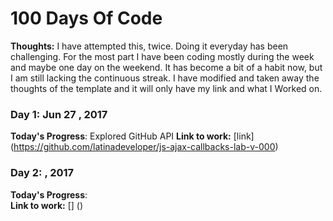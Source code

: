 # 100 Days Of Code
**Thoughts:**   I have attempted this, twice. Doing it everyday has been challenging. For the most part I have been coding mostly during the week and maybe one day on the weekend. It has become a bit of a habit now, but I am still lacking the continuous streak. I have modified and taken away the thoughts of the template and it will only have my link and what I Worked on. 


### Day 1: Jun 27 , 2017  
**Today's Progress**: Explored GitHub API
**Link to work:** [link] (https://github.com/latinadeveloper/js-ajax-callbacks-lab-v-000)

### Day 2:  , 2017  
**Today's Progress**:    
**Link to work:** [] ()









